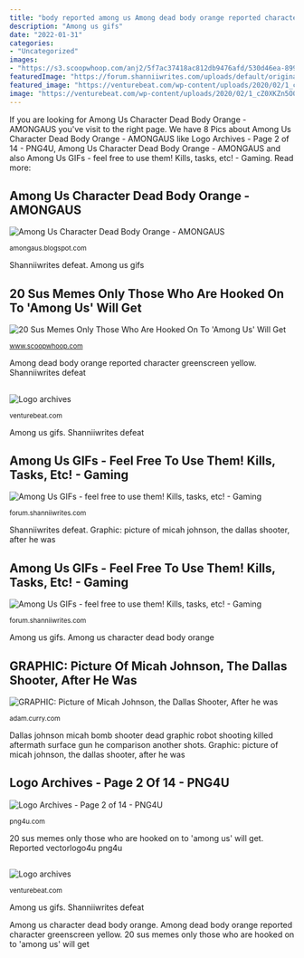 ```yaml
---
title: "body reported among us Among dead body orange reported character greenscreen yellow"
description: "Among us gifs"
date: "2022-01-31"
categories:
- "Uncategorized"
images:
- "https://s3.scoopwhoop.com/anj2/5f7ac37418ac812db9476afd/530d46ea-8999-4247-bb67-5d7e10be6cf8.jpg"
featuredImage: "https://forum.shanniiwrites.com/uploads/default/original/3X/e/7/e71dae5821e94a2d2aca83fb6b8ae209fa39ad2c.gif"
featured_image: "https://venturebeat.com/wp-content/uploads/2020/02/1_cZ0XKZn5O09e_ZgM5_DiRA.jpeg?w=800"
image: "https://venturebeat.com/wp-content/uploads/2020/02/1_cZ0XKZn5O09e_ZgM5_DiRA.jpeg?w=800"
---
```


If you are looking for Among Us Character Dead Body Orange - AMONGAUS you've visit to the right page. We have 8 Pics about Among Us Character Dead Body Orange - AMONGAUS like Logo Archives - Page 2 of 14 - PNG4U, Among Us Character Dead Body Orange - AMONGAUS and also Among Us GIFs - feel free to use them! Kills, tasks, etc! - Gaming. Read more:

## Among Us Character Dead Body Orange - AMONGAUS

![Among Us Character Dead Body Orange - AMONGAUS](https://lh4.googleusercontent.com/proxy/HHBLolAhnC1_OoBfj34fNufd2O2bg1m2n2QDEgIYzR8SMt_XnraxwC3cCz1EQncnjeR-ps5Wg6pZJ_imowQ_oSynqng=w1200-h630-n-k-no-nu "Among us gifs")

<small>amongaus.blogspot.com</small>

Shanniiwrites defeat. Among us gifs

## 20 Sus Memes Only Those Who Are Hooked On To &#039;Among Us&#039; Will Get

![20 Sus Memes Only Those Who Are Hooked On To &#039;Among Us&#039; Will Get](https://s3.scoopwhoop.com/anj2/5f7ac37418ac812db9476afd/530d46ea-8999-4247-bb67-5d7e10be6cf8.jpg "Among us gifs")

<small>www.scoopwhoop.com</small>

Among dead body orange reported character greenscreen yellow. Shanniiwrites defeat

## 

![](https://venturebeat.com/wp-content/uploads/2020/02/1_cZ0XKZn5O09e_ZgM5_DiRA.jpeg?w=800 "Logo archives")

<small>venturebeat.com</small>

Among us gifs. Shanniiwrites defeat

## Among Us GIFs - Feel Free To Use Them! Kills, Tasks, Etc! - Gaming

![Among Us GIFs - feel free to use them! Kills, tasks, etc! - Gaming](https://forum.shanniiwrites.com/uploads/default/original/3X/e/7/e71dae5821e94a2d2aca83fb6b8ae209fa39ad2c.gif "Among dead body orange reported character greenscreen yellow")

<small>forum.shanniiwrites.com</small>

Shanniiwrites defeat. Graphic: picture of micah johnson, the dallas shooter, after he was

## Among Us GIFs - Feel Free To Use Them! Kills, Tasks, Etc! - Gaming

![Among Us GIFs - feel free to use them! Kills, tasks, etc! - Gaming](https://forum.shanniiwrites.com/uploads/default/original/3X/1/a/1a615a9476c32719bca65a03a53922501d444f73.gif "Among us gifs")

<small>forum.shanniiwrites.com</small>

Among us gifs. Among us character dead body orange

## GRAPHIC: Picture Of Micah Johnson, The Dallas Shooter, After He Was

![GRAPHIC: Picture of Micah Johnson, the Dallas Shooter, After he was](http://i1.wp.com/www.dangerandplay.com/wp-content/uploads/2016/07/Micah-Johnson-Dallas-shooting-bomb-aftermath.jpg?resize=600%2C600 "Among dead body orange reported character greenscreen yellow")

<small>adam.curry.com</small>

Dallas johnson micah bomb shooter dead graphic robot shooting killed aftermath surface gun he comparison another shots. Graphic: picture of micah johnson, the dallas shooter, after he was

## Logo Archives - Page 2 Of 14 - PNG4U

![Logo Archives - Page 2 of 14 - PNG4U](https://png4u.com/wp-content/uploads/2020/11/dead-body-reported-01-768x363.png "Among us gifs")

<small>png4u.com</small>

20 sus memes only those who are hooked on to &#039;among us&#039; will get. Reported vectorlogo4u png4u

## 

![](https://venturebeat.com/wp-content/uploads/2020/05/hp-spring-4.jpg "Logo archives")

<small>venturebeat.com</small>

Among us gifs. Shanniiwrites defeat

Among us character dead body orange. Among dead body orange reported character greenscreen yellow. 20 sus memes only those who are hooked on to &#039;among us&#039; will get
